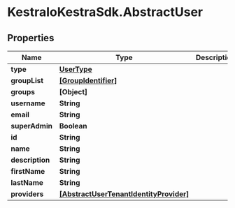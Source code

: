 # KestraIoKestraSdk.AbstractUser

## Properties

Name | Type | Description | Notes
------------ | ------------- | ------------- | -------------
**type** | [**UserType**](UserType.md) |  | 
**groupList** | [**[GroupIdentifier]**](GroupIdentifier.md) |  | [optional] 
**groups** | **[Object]** |  | [optional] 
**username** | **String** |  | 
**email** | **String** |  | 
**superAdmin** | **Boolean** |  | [optional] 
**id** | **String** |  | [optional] 
**name** | **String** |  | [optional] 
**description** | **String** |  | [optional] 
**firstName** | **String** |  | [optional] 
**lastName** | **String** |  | [optional] 
**providers** | [**[AbstractUserTenantIdentityProvider]**](AbstractUserTenantIdentityProvider.md) |  | [optional] 


